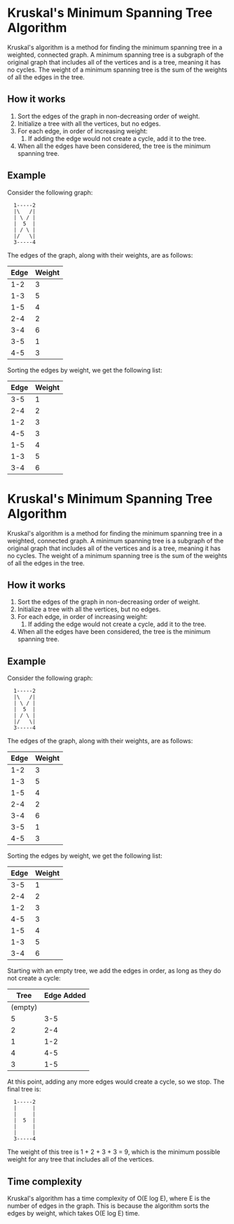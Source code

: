 # Kruskal's Minimum Spanning Tree Algorithm

Kruskal's algorithm is a method for finding the minimum spanning tree in a weighted, connected graph. A minimum spanning tree is a subgraph of the original graph that includes all of the vertices and is a tree, meaning it has no cycles. The weight of a minimum spanning tree is the sum of the weights of all the edges in the tree.

## How it works

1. Sort the edges of the graph in non-decreasing order of weight.
2. Initialize a tree with all the vertices, but no edges.
3. For each edge, in order of increasing weight:
   1. If adding the edge would not create a cycle, add it to the tree.
4. When all the edges have been considered, the tree is the minimum spanning tree.

## Example

Consider the following graph:

```
  1-----2
  |\   /|
  | \ / |
  |  5  |
  | / \ |
  |/   \|
  3-----4
```

The edges of the graph, along with their weights, are as follows:

| Edge | Weight |
| ---- | ------ |
| 1-2  | 3      |
| 1-3  | 5      |
| 1-5  | 4      |
| 2-4  | 2      |
| 3-4  | 6      |
| 3-5  | 1      |
| 4-5  | 3      |

Sorting the edges by weight, we get the following list:

| Edge | Weight |
| ---- | ------ |
| 3-5  | 1      |
| 2-4  | 2      |
| 1-2  | 3      |
| 4-5  | 3      |
| 1-5  | 4      |
| 1-3  | 5      |
| 3-4  | 6      |

# Kruskal's Minimum Spanning Tree Algorithm

Kruskal's algorithm is a method for finding the minimum spanning tree in a weighted, connected graph. A minimum spanning tree is a subgraph of the original graph that includes all of the vertices and is a tree, meaning it has no cycles. The weight of a minimum spanning tree is the sum of the weights of all the edges in the tree.

## How it works

1. Sort the edges of the graph in non-decreasing order of weight.
2. Initialize a tree with all the vertices, but no edges.
3. For each edge, in order of increasing weight:
   1. If adding the edge would not create a cycle, add it to the tree.
4. When all the edges have been considered, the tree is the minimum spanning tree.

## Example

Consider the following graph:

```
  1-----2
  |\   /|
  | \ / |
  |  5  |
  | / \ |
  |/   \|
  3-----4
```

The edges of the graph, along with their weights, are as follows:

| Edge | Weight |
| ---- | ------ |
| 1-2  | 3      |
| 1-3  | 5      |
| 1-5  | 4      |
| 2-4  | 2      |
| 3-4  | 6      |
| 3-5  | 1      |
| 4-5  | 3      |

Sorting the edges by weight, we get the following list:

| Edge | Weight |
| ---- | ------ |
| 3-5  | 1      |
| 2-4  | 2      |
| 1-2  | 3      |
| 4-5  | 3      |
| 1-5  | 4      |
| 1-3  | 5      |
| 3-4  | 6      |

Starting with an empty tree, we add the edges in order, as long as they do not create a cycle:

| Tree    | Edge Added |
| ------- | ---------- |
| (empty) |            |
| 5       | 3-5        |
| 2       | 2-4        |
| 1       | 1-2        |
| 4       | 4-5        |
| 3       | 1-5        |

At this point, adding any more edges would create a cycle, so we stop. The final tree is:

```
  1-----2
  |     |
  |     |
  |  5  |
  |     |
  |     |
  3-----4
```

The weight of this tree is 1 + 2 + 3 + 3 = 9, which is the minimum possible weight for any tree that includes all of the vertices.

## Time complexity

Kruskal's algorithm has a time complexity of O(E log E), where E is the number of edges in the graph. This is because the algorithm sorts the edges by weight, which takes O(E log E) time.

